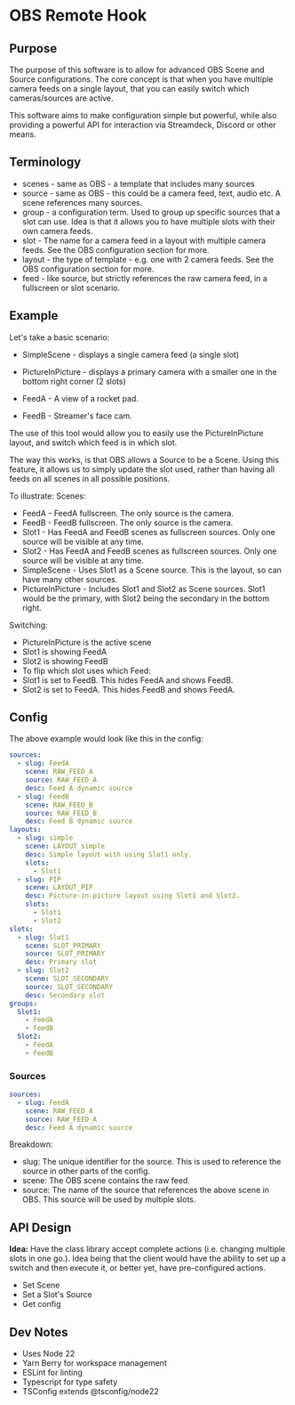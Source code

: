 # OBS Remote Hook
## Purpose
The purpose of this software is to allow for advanced OBS Scene and Source configurations. The core concept is that when you have multiple camera feeds on a single layout, that you can easily switch which cameras/sources are active.

This software aims to make configuration simple but powerful, while also providing a powerful API for interaction via Streamdeck, Discord or other means.

## Terminology
- scenes - same as OBS - a template that includes many sources
- source - same as OBS - this could be a camera feed, text, audio etc. A scene references many sources.
- group - a configuration term. Used to group up specific sources that a slot can use. Idea is that it allows you to have multiple slots with their own camera feeds.
- slot - The name for a camera feed in a layout with multiple camera feeds. See the OBS configuration section for more.
- layout - the type of template - e.g. one with 2 camera feeds. See the OBS configuration section for more.
- feed - like source, but strictly references the raw camera feed, in a fullscreen or slot scenario.

## Example
Let's take a basic scenario:
- SimpleScene - displays a single camera feed (a single slot)
- PictureInPicture - displays a primary camera with a smaller one in the bottom right corner (2 slots)

- FeedA - A view of a rocket pad.
- FeedB - Streamer's face cam.

The use of this tool would allow you to easily use the PictureInPicture layout, and switch which feed is in which slot.

The way this works, is that OBS allows a Source to be a Scene. Using this feature, it allows us to simply update the slot used, rather than having all feeds on all scenes in all possible positions.

To illustrate:
Scenes:
- FeedA - FeedA fullscreen. The only source is the camera.
- FeedB - FeedB fullscreen. The only source is the camera.
- Slot1 - Has FeedA and FeedB scenes as fullscreen sources. Only one source will be visible at any time.
- Slot2 - Has FeedA and FeedB scenes as fullscreen sources. Only one source will be visible at any time.
- SimpleScene - Uses Slot1 as a Scene source. This is the layout, so can have many other sources.
- PictureInPicture - Includes Slot1 and Slot2 as Scene sources. Slot1 would be the primary, with Slot2 being the secondary in the bottom right.

Switching:
- PictureInPicture is the active scene
- Slot1 is showing FeedA
- Slot2 is showing FeedB
- To flip which slot uses which Feed:
- Slot1 is set to FeedB. This hides FeedA and shows FeedB.
- Slot2 is set to FeedA. This hides FeedB and shows FeedA.

[//]: # (## This Software)

[//]: # (### Core)

[//]: # (- Hosted with access to OBS's WebSocket)

[//]: # (- Exposes an API for getting the OBS configuration. [Not authentication yet, using a VPN])

[//]: # ()
[//]: # ()
[//]: # (- Provides the underlying functions needed to interact with OBS, based on)

[//]: # ()
[//]: # ()
[//]: # ()
[//]: # (The core part of this software is hosted as a server, which contains a config file. You connect to this software via MQTT which, based on the config, translates into multiple commands to OBS's WebSocket.)

[//]: # ()
[//]: # (The language used is yet to be determined. I had wanted to use C#, but there doesn't appear to be an up-to-date C# Client library.)

[//]: # ()

## Config

The above example would look like this in the config:

```yaml
sources:
  - slug: FeedA
    scene: RAW_FEED_A
    source: RAW_FEED_A
    desc: Feed A dynamic source
  - slug: FeedB
    scene: RAW_FEED_B
    source: RAW_FEED_B
    desc: Feed B dynamic source
layouts:
  - slug: simple
    scene: LAYOUT_simple
    desc: Simple layout with using Slot1 only.
    slots:
      - Slot1
  - slug: PIP
    scene: LAYOUT_PIP
    desc: Picture-in-picture layout using Slot1 and Slot2.
    slots:
      - Slot1
      - Slot2
slots:
  - slug: Slot1
    scene: SLOT_PRIMARY
    source: SLOT_PRIMARY
    desc: Primary slot
  - slug: Slot2
    scene: SLOT_SECONDARY
    source: SLOT_SECONDARY
    desc: Secondary slot
groups:
  Slot1:
    - FeedA
    - FeedB
  Slot2:
    - FeedA
    - FeedB
```


### Sources

```yaml
sources:
  - slug: FeedA
    scene: RAW_FEED_A
    source: RAW_FEED_A
    desc: Feed A dynamic source
```


Breakdown:
- slug: The unique identifier for the source. This is used to reference the source in other parts of the config.
- scene: The OBS scene contains the raw feed.
- source: The name of the source that references the above scene in OBS. This source will be used by multiple slots.



## API Design
**Idea:** Have the class library accept complete actions (i.e. changing multiple slots in one go.). Idea being that the client would have the ability to set up a switch and then execute it, or better yet, have pre-configured actions.

- Set Scene
- Set a Slot's Source
- Get config


## Dev Notes
- Uses Node 22
- Yarn Berry for workspace management
- ESLint for linting
- Typescript for type safety
- TSConfig extends @tsconfig/node22
